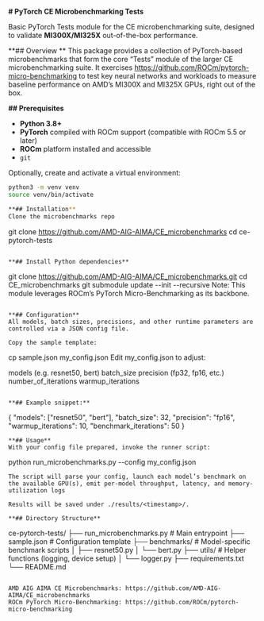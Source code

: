 **# PyTorch CE Microbenchmarking Tests**

Basic PyTorch Tests module for the CE microbenchmarking suite, designed to validate **MI300X/MI325X** out-of-the-box performance.

**## Overview
**
This package provides a collection of PyTorch-based microbenchmarks that form the core “Tests” module of the larger CE microbenchmarking suite. It exercises https://github.com/ROCm/pytorch-micro-benchmarking to test key neural networks and workloads to measure baseline performance on AMD’s MI300X and MI325X GPUs, right out of the box.

**## Prerequisites**

- **Python 3.8+**  
- **PyTorch** compiled with ROCm support (compatible with ROCm 5.5 or later)  
- **ROCm** platform installed and accessible  
- `git`  

Optionally, create and activate a virtual environment:

```bash
python3 -m venv venv
source venv/bin/activate

**## Installation**
Clone the microbenchmarks repo

```
git clone https://github.com/AMD-AIG-AIMA/CE_microbenchmarks
cd ce-pytorch-tests
```

**## Install Python dependencies**

```
git clone https://github.com/AMD-AIG-AIMA/CE_microbenchmarks.git
cd CE_microbenchmarks
git submodule update --init --recursive
Note: This module leverages ROCm’s PyTorch Micro-Benchmarking as its backbone.
```

**## Configuration**
All models, batch sizes, precisions, and other runtime parameters are controlled via a JSON config file.

Copy the sample template:
```
cp sample.json my_config.json
Edit my_config.json to adjust:

models (e.g. resnet50, bert)
batch_size
precision (fp32, fp16, etc.)
number_of_iterations
warmup_iterations
```

**## Example snippet:**
```
{
  "models": ["resnet50", "bert"],
  "batch_size": 32,
  "precision": "fp16",
  "warmup_iterations": 10,
  "benchmark_iterations": 50
}
```
**## Usage**
With your config file prepared, invoke the runner script:
```
python run_microbenchmarks.py --config my_config.json
```
The script will parse your config, launch each model’s benchmark on the available GPU(s), emit per-model throughput, latency, and memory-utilization logs

Results will be saved under ./results/<timestamp>/.

**## Directory Structure**
```
ce-pytorch-tests/
├── run_microbenchmarks.py     # Main entrypoint
├── sample.json                # Configuration template
├── benchmarks/                # Model-specific benchmark scripts
│   ├── resnet50.py
│   └── bert.py
├── utils/                     # Helper functions (logging, device setup)
│   └── logger.py
├── requirements.txt
└── README.md
```

AMD AIG AIMA CE Microbenchmarks: https://github.com/AMD-AIG-AIMA/CE_microbenchmarks
ROCm PyTorch Micro-Benchmarking: https://github.com/ROCm/pytorch-micro-benchmarking
